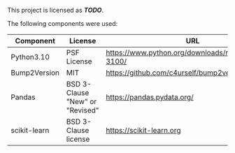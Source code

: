 This project is licensed as ***TODO***.

The following components were used:

| Component    | License                         | URL                                                   |
|--------------|---------------------------------|-------------------------------------------------------|
| Python3.10   | PSF License                     | https://www.python.org/downloads/release/python-3100/ |
| Bump2Version | MIT                             | https://github.com/c4urself/bump2version              |
| Pandas       | BSD 3-Clause "New" or "Revised" | https://pandas.pydata.org/                            |
| scikit-learn | BSD 3-Clause license            | https://scikit-learn.org                              |
